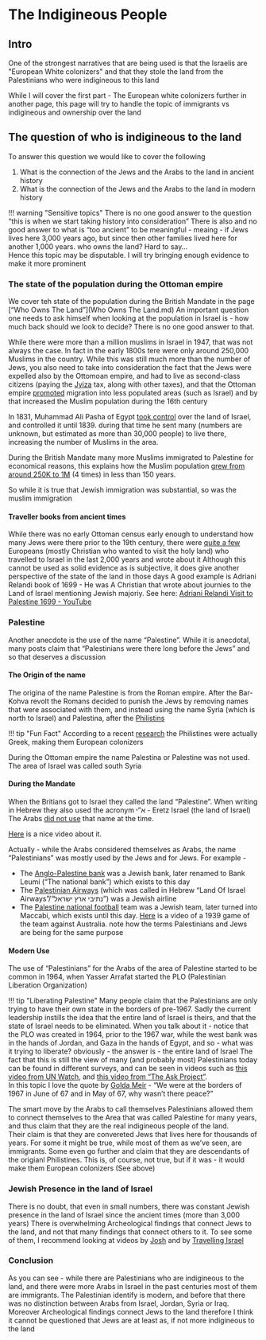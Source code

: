 # The Indigineous People
## Intro
One of the strongest narratives that are being used is that the Israelis are "European White colonizers" and that they stole the land from the Palestinians who were indigineous to this land

While I will cover the first part - The European white colonizers further in another page, this page will try to handle the topic of immigrants vs indigineous and ownership over the land

## The question of who is indigineous to the land

To answer this question we would like to cover the following

1. What is the connection of the Jews and the Arabs to the land in ancient history
2. What is the connection of the Jews and the Arabs to the land in modern history

!!! warning "Sensitive topics"
	There is no one good answer to the question “this is when we start taking history into consideration” 
    There is also and no good answer to what is “too ancient” to be meaningful - meaing - if Jews lives here 3,000 years ago, but since then other families lived here for another 1,000 years. who owns the land? Hard to say…  
    Hence this topic may be disputable. I will try bringing enough evidence to make it more prominent

### The state of the population during the Ottoman empire

We cover teh state of the population during the British Mandate in the page [“Who Owns The Land”](Who Owns The Land.md)
An important question one needs to ask himself when looking at the population in Israel is - how much back should we look to decide? There is no one good answer to that.

While there were more than a million muslims in Israel in 1947, that was not always the case. In fact in the early 1800s tere were only around 250,000 Muslims in the country. 
While this was still much more than the number of Jews, you also need to take into consideration the fact that the Jews were expelled also by the Ottomoan empire, and had to live as second-class citizens (paying the [Jyiza](https://en.wikipedia.org/wiki/Jizya) tax, along with other taxes), and that the Ottoman empire [promoted](https://en.wikipedia.org/wiki/Muslim_migrations_to_Ottoman_Palestine#:~:text=Muslim%20migrations%20to%20Palestine%20began,19th%20and%20early%2020th%20centuries.) migration into less populated areas (such as Israel) and by that increased the Muslim population during the 16th century 

In 1831, Muhammad Ali Pasha of Egypt [took control](https://en.wikipedia.org/wiki/Egyptian%E2%80%93Ottoman_War_(1831%E2%80%931833)) over the land of Israel, and controlled it until 1839. during that time he sent many (numbers are unknown, but estimated as more than 30,000 people) to live there, increasing the number of Muslims in the area.

During the British Mandate many more Muslims immigrated to Palestine for economical reasons, this explains how the Muslim population [grew from around 250K to 1M](https://en.wikipedia.org/wiki/Demographic_history_of_Palestine_(region)) (4 times) in less than 150 years.

So while it is true that Jewish immigration was substantial, so was the muslim immigration

#### Traveller books from ancient times

While there was no early Ottoman census early enough to understand how many Jews were there prior to the 19th century, there were [quite a few](https://en.wikipedia.org/wiki/Travelogues_of_Palestine) Europeans (mostly Christian who wanted to visit the holy land) who travelled to Israel in the last 2,000 years and wrote about it
Although this cannot be used as solid evidence as is subjective, it does give another perspective of the state of the land in those days 
A good example is Adriani Relandi book of 1699 - He was A Christian that wrote about  journies to the Land of Israel mentioning Jewish majoriy. 
See here: [Adriani Relandi Visit to Palestine 1699 - YouTube](https://www.youtube.com/watch?v=P2xmmOmHqCU\&feature=youtu.be)

### Palestine
Another anecdote is the use of the name “Palestine”. While it is anecdotal, many posts claim that “Palestinians were there long before the Jews” and so that deserves a discussion

#### The Origin of the name
The origina of the name Palestine is from the Roman empire. 
After the Bar-Kohva revolt the Romans decided to punish the Jews by removing names that were associated with them, and instead using the name Syria (which is north to Israel) and Palestina, after the [Philistins](https://fr.wikipedia.org/wiki/Philistins)

!!! tip "Fun Fact"
    According to a recent [research](https://www.mpg.de/13670046/origins-of-biblical-philistines) the Philistines were actually Greek, making them European colonizers

During the Ottoman empire the name Palestina or Palestine was not used. The area of Israel was called south Syria

#### During the Mandate
When the Britians got to Israel they called the land “Palestine”. When writing in Hebrew they also used the acronym א”י - Eretz Israel (the land of Israel) 
The Arabs [did not use](https://www.instagram.com/p/DDDJZkJuyMT/) that name at the time.

[Here](https://www.instagram.com/p/DDLHwwFt3oW/) is a nice video about it.

Actually - while the Arabs considered themselves as Arabs, the name “Palestinians” was mostly used by the Jews and for Jews. 
For example - 

* The [Anglo-Palestine bank](https://en.wikipedia.org/wiki/Bank_Leumi) was a Jewish bank, later renamed to Bank Leumi (“The national bank”) which exists to this day
* The [Palestinian Airways](https://en.wikipedia.org/wiki/Palestine_Airways) (which was called in Hebrew “Land Of Israel Airways”/“נתיבי ארץ ישראל”) was a Jewish airline
* The [Palestine national football](https://en.wikipedia.org/wiki/Mandatory_Palestine_national_football_team) team was a Jewish team, later turned into Maccabi, which exists until this day. [Here](https://www.youtube.com/watch?v=z2ACYGEmkGk&t=7s) is a video of a 1939 game of the team against Australia. note how the terms Palestinians and Jews are being for the same purpose

#### Modern Use
The use of “Palestinians” for the Arabs of the area of Palestine started to be common in 1964, when Yasser Arrafat started the PLO (Palestinian Liberation Organization)

!!! tip "Liberating Palestine"
	Many people claim that the Palestinians are only trying to have their own state in the borders of pre-1967. Sadly the current leadership instills the idea that the entire land of Israel is theirs, and that the state of Israel needs to be eliminated. When you talk about it - notice that the PLO was created in 1964, prior to the 1967 war, while the west bank was in the hands of Jordan, and Gaza in the hands of Egypt, and so - what was it trying to liberate? obviously - the answer is - the entire land of Israel
    The fact that this is still the view of many (and probably most) Palestinians today can be found in different surveys, and can be seen in videos such as [this video from UN Watch](https://www.youtube.com/watch?v=EVaCB7m4K0Q&pp=ygUIdW4gd2F0Y2g%3D), and [this video from “The Ask Project”](https://www.youtube.com/watch?v=vvdFFStvvi0&t=68s).  
    In this topic I love the quote by [Golda Meir](https://youtu.be/w3FGvAMvYpc?si=VsYu9F88TIhHWpEW&t=918) - “We were at the borders of 1967 in June of 67 and in May of 67, why wasn’t there peace?”

The smart move by the Arabs to call themselves Palestinians allowed them to connect themselves to the Area that was called Palestine for many years, and thus claim that they are the real indigineous people of the land.  
Their claim is that they are convereted Jews that lives here for thousands of years. For some it might be true, while most of them as we’ve seen, are immigrants. 
Some even go further and claim that they are descendants of the origianl Philistines. This is, of course, not true, but if it was - it would make them European colonizers (See above) 

### Jewish Presence in the land of Israel
There is no doubt, that even in small numbers, there was constant Jewish presence in the land of Israel since the ancient times (more than 3,000 years)
There is overwhelming Archeological findings that connect Jews to the land, and not that many findings that connect others to it.
To see some of them, I recommend looking at videos by [Josh](https://www.instagram.com/_j0sh_a_?utm_source=ig_web_button_share_sheet&igsh=ZDNlZDc0MzIxNw==) and by [Travelling Israel](https://www.youtube.com/@Travelingisraelinfo)

### Conclusion 
As you can see - while there are Palestinians who are indigineous to the land, and there were more Arabs in Israel in the past centuries most of them are immigrants. The Palestinian identify is modern, and before that there was no distinction between Arabs from Israel, Jordan, Syria or Iraq. 
Moreover Archeological findings connect Jews to the land therefore I think it cannot be questioned that Jews are at least as, if not more indigineous to the land